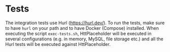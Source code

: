 # Tests

The integration tests use Hurl (https://hurl.dev/). To run the tests, make sure to have `hurl` on your path and to have Docker (Compose) installed. When executing the script `exec-tests.sh`, HttPlaceholder will be executed in several configurations (e.g. in memory, MySQL, file storage etc.) and all the Hurl tests will be executed against HttPlaceholder.